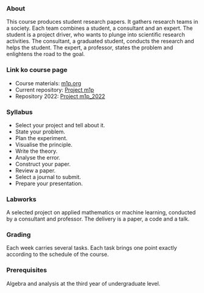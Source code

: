 ### About

This course produces student research papers. It gathers research teams in a society. Each team combines a student, a consultant and an expert. The student is a project driver, who wants to plunge into scientific research activities. The consultant, a graduated student, conducts the research and helps the student. The expert, a professor, states the problem and enlightens the road to the goal.

### Link ko course page

- Course materials: [m1p.org](https://m1p.org/)
- Current repository: [Project m1p](https://github.com/intsystems/m1p)
- Repository 2022: [Project m1p_2022](https://github.com/Intelligent-Systems-Phystech/m1p_2022)

### Syllabus

- Select your project and tell about it.
- State your problem.
- Plan the experiment.
- Visualise the principle.
- Write the theory.
- Analyse the error.
- Construct your paper.
- Review a paper.
- Select a journal to submit.
- Prepare your presentation.

### Labworks

A selected project on applied mathematics or machine learning, conducted by a consultant and professor. The delivery is a paper, a code and a talk.

### Grading

Each week carries several tasks. Each task brings one point exactly according to the schedule of the course.

### Prerequisites

Algebra and analysis at the third year of undergraduate level.
